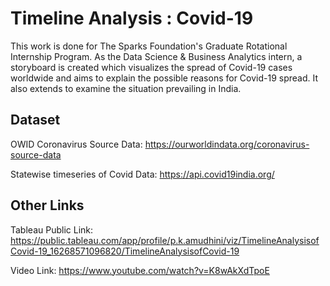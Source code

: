 # Timeline Analysis : Covid-19

This work is done for The Sparks Foundation's Graduate Rotational Internship Program. As the Data Science & Business Analytics intern, a storyboard is created which visualizes the spread of Covid-19 cases worldwide and aims to explain the possible reasons for Covid-19 spread. It also extends to examine the situation prevailing in India.

## Dataset

OWID Coronavirus Source Data: https://ourworldindata.org/coronavirus-source-data

Statewise timeseries of Covid Data: https://api.covid19india.org/

## Other Links

Tableau Public Link: https://public.tableau.com/app/profile/p.k.amudhini/viz/TimelineAnalysisofCovid-19_16268571096820/TimelineAnalysisofCovid-19

Video Link: https://www.youtube.com/watch?v=K8wAkXdTpoE

